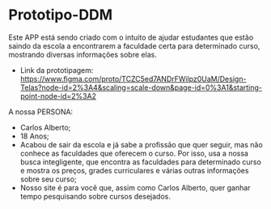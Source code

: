 # Prototipo-DDM
Este APP está sendo criado com o intuito de ajudar estudantes que estão saindo da escola a encontrarem a faculdade certa para determinado curso, mostrando diversas informações sobre elas.
 - Link da prototipagem: https://www.figma.com/proto/TCZC5ed7ANDrFWilpz0UaM/Design-Telas?node-id=2%3A4&scaling=scale-down&page-id=0%3A1&starting-point-node-id=2%3A2

A nossa PERSONA:
 - Carlos Alberto;
 - 18 Anos;
 - Acabou de sair da escola e já sabe a profissão que quer seguir, mas não conhece as faculdades que oferecem o curso. Por isso, usa a nossa busca integligente, que        encontra as faculdades para determinado curso e mostra os preços, grades curriculares e várias outras informações sobre seu curso;
 - Nosso site é para você que, assim como Carlos Alberto, quer ganhar tempo pesquisando sobre cursos desejados.
